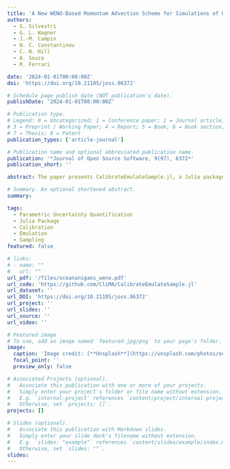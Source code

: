 ```yaml
---
title: 'A New WENO-Based Momentum Advection Scheme for Simulations of Ocean Mesoscale Turbulence'
authors:
  - S. Silvestri
  - G. L. Wagner
  - J.-M. Campin
  - N. C. Constantinou
  - C. N. Hill
  - A. Souza
  - R. Ferrari

date: '2024-01-01T00:00:00Z'
doi: 'https://doi.org/10.21105/joss.06372'

# Schedule page publish date (NOT publication's date).
publishDate: '2024-01-01T00:00:00Z'

# Publication type.
# Legend: 0 = Uncategorized; 1 = Conference paper; 2 = Journal article;
# 3 = Preprint / Working Paper; 4 = Report; 5 = Book; 6 = Book section;
# 7 = Thesis; 8 = Patent
publication_types: ['article-journal']

# Publication name and optional abbreviated publication name.
publication: '*Journal of Open Source Software, 9(97), 6372*'
publication_short: ''

abstract: The paper presents CalibrateEmulateSample.jl, a Julia package designed to accelerate parametric uncertainty quantification. The package leverages advanced techniques to calibrate, emulate, and sample parameters efficiently, significantly reducing computational costs while maintaining high accuracy. This tool is essential for applications requiring rigorous uncertainty quantification, particularly in fields like climate modeling, engineering, and applied sciences.

# Summary. An optional shortened abstract.
summary: 

tags:
  - Parametric Uncertainty Quantification
  - Julia Package
  - Calibration
  - Emulation
  - Sampling
featured: false

# links:
# - name: ""
#   url: ""
url_pdf: '/files/oceananigans_weno.pdf'
url_code: 'https://github.com/CliMA/CalibrateEmulateSample.jl'
url_dataset: ''
url_DOI: 'https://doi.org/10.21105/joss.06372'
url_project: ''
url_slides: ''
url_source: ''
url_video: ''

# Featured image
# To use, add an image named `featured.jpg/png` to your page's folder.
image:
  caption: 'Image credit: [**Unsplash**](https://unsplash.com/photos/ocean)'
  focal_point: ''
  preview_only: false

# Associated Projects (optional).
#   Associate this publication with one or more of your projects.
#   Simply enter your project's folder or file name without extension.
#   E.g. `internal-project` references `content/project/internal-project/index.md`.
#   Otherwise, set `projects: []`.
projects: []

# Slides (optional).
#   Associate this publication with Markdown slides.
#   Simply enter your slide deck's filename without extension.
#   E.g. `slides: "example"` references `content/slides/example/index.md`.
#   Otherwise, set `slides: ""`.
slides:
---
```


